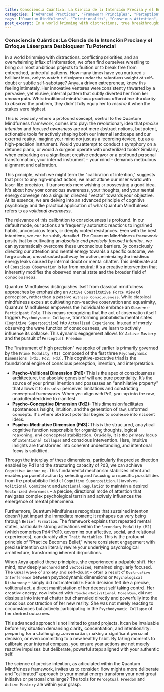 ```yaml
---
title: Consciencia Cuántica: La Ciencia de la Intención Precisa y el Enfoque Láser para Desbloquear Tu Potencial
categories: ["Advanced Practices", "Framework Principles", "Perception"]
tags: ["Quantum Mindfulness", "Intentionality", "Conscious Attention", "Psychodynamic Dimensions", "Cognitive Agency", "Self-Mastery", "Perceptual Freedom"]
post_excerpt: In a world brimming with distractions, true breakthroughs often hinge on more than just good ideas—they demand precise intention and laser-focused awareness. This article explores how the Quantum Mindfulness framework offers advanced tools and principles, like the "calibration of intention," to actively shape your internal reality and manifest your highest potential. Discover how to transform fleeting aspirations into tangible achievements by mastering your inner psychodynamic architecture.
---
```

### Consciencia Cuántica: La Ciencia de la Intención Precisa y el Enfoque Láser para Desbloquear Tu Potencial

In a world brimming with distractions, conflicting priorities, and an overwhelming influx of information, we often find ourselves wrestling to bring our most ambitious projects to fruition or to break free from entrenched, unhelpful patterns. How many times have you nurtured a brilliant idea, only to watch it dissipate under the relentless weight of self-doubt or subtle self-sabotage? Anya, a driven entrepreneur, knew this feeling intimately. Her innovative ventures were consistently thwarted by a pervasive, yet elusive, internal pattern that subtly diverted her from her chosen path. While traditional mindfulness practices offered her the clarity to *observe* the problem, they didn't fully equip her to *resolve* it when the stakes were highest.

This is precisely where a profound concept, central to the Quantum Mindfulness framework, comes into play: the revolutionary idea that *precise intention* and *focused awareness* are not mere abstract notions, but potent, actionable tools for actively shaping both our internal landscape and our external reality. Imagine your mind not just as a recording device, but as a high-precision instrument. Would you attempt to conduct a symphony on a detuned piano, or would a surgeon operate with unsterilized tools? Similarly, when embarking on a significant creative endeavor or a profound personal transformation, your internal instrument – your mind – demands meticulous alignment and calibration.

This principle, which we might term the "calibration of intention," suggests that prior to any high-impact action, we must attune our inner world with laser-like precision. It transcends mere wishing or possessing a good idea. It's about how your conscious awareness, your thoughts, and your mental energy converge into a singular, directed "vector" towards your objective. At its essence, we are delving into an advanced principle of cognitive psychology and the practical application of what Quantum Mindfulness refers to as *volitional awareness*.

The relevance of this calibration to consciousness is profound. In our default mode, our actions are frequently automatic reactions to ingrained habits, unconscious fears, or deeply rooted resistances. Even with the best intentions, we can be subtly derailed. The Quantum Mindfulness framework posits that by cultivating an *absolute and precisely focused intention*, we can systematically overcome these unconscious barriers. By consciously directing our attention and mental energy towards a specific outcome, we forge a clear, unobstructed pathway for action, minimizing the insidious energy leaks caused by internal doubt or mental chatter. This deliberate act of `Conscious Observation` is far from neutral; it's a creative intervention that inherently modifies the observed mental state and the broader field of consciousness.

Quantum Mindfulness distinguishes itself from classical mindfulness approaches by emphasizing an `Active Constitutive Force View` of perception, rather than a passive `Witness Consciousness`. While classical mindfulness excels at cultivating non-reactive observation and equanimity, Quantum Mindfulness empowers the individual to embrace an `Observer-Participant Role`. This means recognizing that the act of observation itself triggers `Psychodynamic Collapse`, transforming probabilistic mental states (`Cognitive Superposition`) into `Actualized Experience`. Instead of merely observing the wave function of consciousness, we learn to actively influence its collapse. This dynamic engagement allows for `Active Mastery` and the pursuit of `Perceptual Freedom`.

The "instrument of high precision" we spoke of earlier is primarily governed by the `Prime Modality (M1)`, composed of the first three `Psychodynamic Dimensions (Pd1, Pd2, Pd3)`. This cognitive-executive triad is the foundational engine of conscious perception, intention, and interpretation.

*   **Psycho-Volitional Dimension (Pd1):** This is the apex of consciousness architecture, the absolute genesis of will and pure potentiality. It's the source of your primal intention and possesses an "annihilative property" that allows it to `dissolve` perceived limitations and constricting conceptual frameworks. When you align with Pd1, you tap into the raw, unadulterated drive to manifest.
*   **Psycho-Conceptive Dimension (Pd2):** This dimension facilitates spontaneous insight, intuition, and the generation of raw, unformed concepts. It's where abstract potential begins to coalesce into nascent ideas.
*   **Psycho-Meditative Dimension (Pd3):** This is the structured, analytical cognitive function responsible for organizing thoughts, logical reasoning, and conceptual stabilization. Crucially, it is the primary locus of `Intentional Collapse` and conscious intervention. Here, intuitive insights are transformed into coherent understanding, and intentional focus is solidified.

Through the interplay of these dimensions, particularly the precise direction enabled by Pd1 and the structuring capacity of Pd3, we can achieve `Cognitive Anchoring`. This fundamental mechanism stabilizes intent and enables purposeful action by selecting and focusing on specific possibilities from the probabilistic field of `Cognitive Superposition`. It involves `Volitional Commitment` and `Emotional Regulation` to maintain a desired `Vectorized Awareness` – a precise, directional mode of attention that navigates complex psychological terrain and actively influences the emergence of mental phenomena.

Furthermore, Quantum Mindfulness recognizes that sustained intention doesn't just impact the immediate moment; it reshapes our very being through `Belief Formation`. The framework explains that repeated mental states, particularly strong activations within the `Secondary Modality (M2)` (which comprises Pd4-Pd10, governing our affective, social, and relational experiences), can durably alter `Trait Variables`. This is the profound principle of "Practice Becomes Belief," where consistent engagement with precise intention can literally rewire your underlying psychological architecture, transforming inherent dispositions.

When Anya applied these principles, she experienced a palpable shift. Her mind, now deeply `anchored` and `vectorized`, remained singularly focused. The usual wave of anxiety and self-doubt – often a result of `Destructive Interference` between psychodynamic dimensions or `Psychological Disharmony` – simply did not materialize. Each decision felt like a precise, volitional act, a direct manifestation of her deepest self taking control. Her creative energy, now imbued with `Psycho-Motivational Momentum`, did not dissipate into internal chatter but channeled directly and powerfully into the conscious construction of her new reality. She was not merely reacting to circumstances but actively participating in the `Psychodynamic Collapse` of her desired outcomes.

This advanced approach is not limited to grand projects. It can be invaluable before any situation demanding clarity, concentration, and intentionality: preparing for a challenging conversation, making a significant personal decision, or even committing to a new healthy habit. By taking moments to calibrate your internal compass, you ensure your actions are not merely reactive impulses, but deliberate, powerful steps aligned with your authentic self.

The science of precise intention, as articulated within the Quantum Mindfulness framework, invites us to consider: How might a more deliberate and "calibrated" approach to your mental energy transform your next great initiative or personal challenge? The tools for `Perceptual Freedom` and `Active Mastery` are within your grasp.
